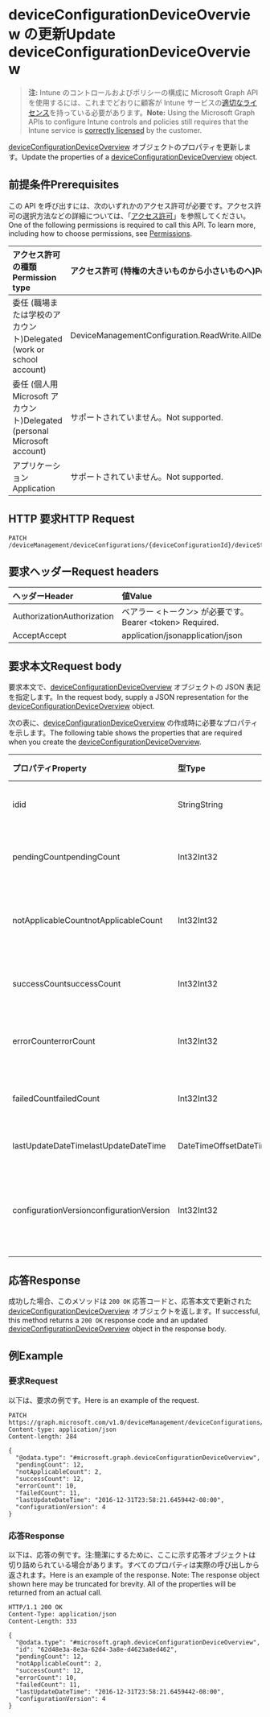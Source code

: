 # <a name="update-deviceconfigurationdeviceoverview"></a><span data-ttu-id="78189-101">deviceConfigurationDeviceOverview の更新</span><span class="sxs-lookup"><span data-stu-id="78189-101">Update deviceConfigurationDeviceOverview</span></span>

> <span data-ttu-id="78189-102">**注:** Intune のコントロールおよびポリシーの構成に Microsoft Graph API を使用するには、これまでどおりに顧客が Intune サービスの[適切なライセンス](https://go.microsoft.com/fwlink/?linkid=839381)を持っている必要があります。</span><span class="sxs-lookup"><span data-stu-id="78189-102">**Note:** Using the Microsoft Graph APIs to configure Intune controls and policies still requires that the Intune service is [correctly licensed](https://go.microsoft.com/fwlink/?linkid=839381) by the customer.</span></span>

<span data-ttu-id="78189-103">[deviceConfigurationDeviceOverview](../resources/intune_deviceconfig_deviceconfigurationdeviceoverview.md) オブジェクトのプロパティを更新します。</span><span class="sxs-lookup"><span data-stu-id="78189-103">Update the properties of a [deviceConfigurationDeviceOverview](../resources/intune_deviceconfig_deviceconfigurationdeviceoverview.md) object.</span></span>
## <a name="prerequisites"></a><span data-ttu-id="78189-104">前提条件</span><span class="sxs-lookup"><span data-stu-id="78189-104">Prerequisites</span></span>
<span data-ttu-id="78189-p101">この API を呼び出すには、次のいずれかのアクセス許可が必要です。アクセス許可の選択方法などの詳細については、「[アクセス許可](../../../concepts/permissions_reference.md)」を参照してください。</span><span class="sxs-lookup"><span data-stu-id="78189-p101">One of the following permissions is required to call this API. To learn more, including how to choose permissions, see [Permissions](../../../concepts/permissions_reference.md).</span></span>

|<span data-ttu-id="78189-107">アクセス許可の種類</span><span class="sxs-lookup"><span data-stu-id="78189-107">Permission type</span></span>|<span data-ttu-id="78189-108">アクセス許可 (特権の大きいものから小さいものへ)</span><span class="sxs-lookup"><span data-stu-id="78189-108">Permissions (from most to least privileged)</span></span>|
|:---|:---|
|<span data-ttu-id="78189-109">委任 (職場または学校のアカウント)</span><span class="sxs-lookup"><span data-stu-id="78189-109">Delegated (work or school account)</span></span>|<span data-ttu-id="78189-110">DeviceManagementConfiguration.ReadWrite.All</span><span class="sxs-lookup"><span data-stu-id="78189-110">DeviceManagementConfiguration.ReadWrite.All</span></span>|
|<span data-ttu-id="78189-111">委任 (個人用 Microsoft アカウント)</span><span class="sxs-lookup"><span data-stu-id="78189-111">Delegated (personal Microsoft account)</span></span>|<span data-ttu-id="78189-112">サポートされていません。</span><span class="sxs-lookup"><span data-stu-id="78189-112">Not supported.</span></span>|
|<span data-ttu-id="78189-113">アプリケーション</span><span class="sxs-lookup"><span data-stu-id="78189-113">Application</span></span>|<span data-ttu-id="78189-114">サポートされていません。</span><span class="sxs-lookup"><span data-stu-id="78189-114">Not supported.</span></span>|

## <a name="http-request"></a><span data-ttu-id="78189-115">HTTP 要求</span><span class="sxs-lookup"><span data-stu-id="78189-115">HTTP Request</span></span>
<!-- {
  "blockType": "ignored"
}
-->
``` http
PATCH /deviceManagement/deviceConfigurations/{deviceConfigurationId}/deviceStatusOverview
```

## <a name="request-headers"></a><span data-ttu-id="78189-116">要求ヘッダー</span><span class="sxs-lookup"><span data-stu-id="78189-116">Request headers</span></span>
|<span data-ttu-id="78189-117">ヘッダー</span><span class="sxs-lookup"><span data-stu-id="78189-117">Header</span></span>|<span data-ttu-id="78189-118">値</span><span class="sxs-lookup"><span data-stu-id="78189-118">Value</span></span>|
|:---|:---|
|<span data-ttu-id="78189-119">Authorization</span><span class="sxs-lookup"><span data-stu-id="78189-119">Authorization</span></span>|<span data-ttu-id="78189-120">ベアラー &lt;トークン&gt; が必要です。</span><span class="sxs-lookup"><span data-stu-id="78189-120">Bearer &lt;token&gt; Required.</span></span>|
|<span data-ttu-id="78189-121">Accept</span><span class="sxs-lookup"><span data-stu-id="78189-121">Accept</span></span>|<span data-ttu-id="78189-122">application/json</span><span class="sxs-lookup"><span data-stu-id="78189-122">application/json</span></span>|

## <a name="request-body"></a><span data-ttu-id="78189-123">要求本文</span><span class="sxs-lookup"><span data-stu-id="78189-123">Request body</span></span>
<span data-ttu-id="78189-124">要求本文で、[deviceConfigurationDeviceOverview](../resources/intune_deviceconfig_deviceconfigurationdeviceoverview.md) オブジェクトの JSON 表記を指定します。</span><span class="sxs-lookup"><span data-stu-id="78189-124">In the request body, supply a JSON representation for the [deviceConfigurationDeviceOverview](../resources/intune_deviceconfig_deviceconfigurationdeviceoverview.md) object.</span></span>

<span data-ttu-id="78189-125">次の表に、[deviceConfigurationDeviceOverview](../resources/intune_deviceconfig_deviceconfigurationdeviceoverview.md) の作成時に必要なプロパティを示します。</span><span class="sxs-lookup"><span data-stu-id="78189-125">The following table shows the properties that are required when you create the [deviceConfigurationDeviceOverview](../resources/intune_deviceconfig_deviceconfigurationdeviceoverview.md).</span></span>

|<span data-ttu-id="78189-126">プロパティ</span><span class="sxs-lookup"><span data-stu-id="78189-126">Property</span></span>|<span data-ttu-id="78189-127">型</span><span class="sxs-lookup"><span data-stu-id="78189-127">Type</span></span>|<span data-ttu-id="78189-128">説明</span><span class="sxs-lookup"><span data-stu-id="78189-128">Description</span></span>|
|:---|:---|:---|
|<span data-ttu-id="78189-129">id</span><span class="sxs-lookup"><span data-stu-id="78189-129">id</span></span>|<span data-ttu-id="78189-130">String</span><span class="sxs-lookup"><span data-stu-id="78189-130">String</span></span>|<span data-ttu-id="78189-131">エンティティのキー。</span><span class="sxs-lookup"><span data-stu-id="78189-131">Key of the entity.</span></span>|
|<span data-ttu-id="78189-132">pendingCount</span><span class="sxs-lookup"><span data-stu-id="78189-132">pendingCount</span></span>|<span data-ttu-id="78189-133">Int32</span><span class="sxs-lookup"><span data-stu-id="78189-133">Int32</span></span>|<span data-ttu-id="78189-134">保留中のデバイスの数</span><span class="sxs-lookup"><span data-stu-id="78189-134">Number of pending devices</span></span>|
|<span data-ttu-id="78189-135">notApplicableCount</span><span class="sxs-lookup"><span data-stu-id="78189-135">notApplicableCount</span></span>|<span data-ttu-id="78189-136">Int32</span><span class="sxs-lookup"><span data-stu-id="78189-136">Int32</span></span>|<span data-ttu-id="78189-137">該当しないデバイスの数</span><span class="sxs-lookup"><span data-stu-id="78189-137">Number of not applicable devices</span></span>|
|<span data-ttu-id="78189-138">successCount</span><span class="sxs-lookup"><span data-stu-id="78189-138">successCount</span></span>|<span data-ttu-id="78189-139">Int32</span><span class="sxs-lookup"><span data-stu-id="78189-139">Int32</span></span>|<span data-ttu-id="78189-140">成功したデバイスの数</span><span class="sxs-lookup"><span data-stu-id="78189-140">Number of succeeded devices</span></span>|
|<span data-ttu-id="78189-141">errorCount</span><span class="sxs-lookup"><span data-stu-id="78189-141">errorCount</span></span>|<span data-ttu-id="78189-142">Int32</span><span class="sxs-lookup"><span data-stu-id="78189-142">Int32</span></span>|<span data-ttu-id="78189-143">エラー デバイスの数</span><span class="sxs-lookup"><span data-stu-id="78189-143">Number of error devices</span></span>|
|<span data-ttu-id="78189-144">failedCount</span><span class="sxs-lookup"><span data-stu-id="78189-144">failedCount</span></span>|<span data-ttu-id="78189-145">Int32</span><span class="sxs-lookup"><span data-stu-id="78189-145">Int32</span></span>|<span data-ttu-id="78189-146">失敗したデバイスの数</span><span class="sxs-lookup"><span data-stu-id="78189-146">Number of failed devices</span></span>|
|<span data-ttu-id="78189-147">lastUpdateDateTime</span><span class="sxs-lookup"><span data-stu-id="78189-147">lastUpdateDateTime</span></span>|<span data-ttu-id="78189-148">DateTimeOffset</span><span class="sxs-lookup"><span data-stu-id="78189-148">DateTimeOffset</span></span>|<span data-ttu-id="78189-149">最終更新時刻</span><span class="sxs-lookup"><span data-stu-id="78189-149">Last update time</span></span>|
|<span data-ttu-id="78189-150">configurationVersion</span><span class="sxs-lookup"><span data-stu-id="78189-150">configurationVersion</span></span>|<span data-ttu-id="78189-151">Int32</span><span class="sxs-lookup"><span data-stu-id="78189-151">Int32</span></span>|<span data-ttu-id="78189-152">対象の概要に関するポリシーのバージョン</span><span class="sxs-lookup"><span data-stu-id="78189-152">Version of the policy for that overview</span></span>|



## <a name="response"></a><span data-ttu-id="78189-153">応答</span><span class="sxs-lookup"><span data-stu-id="78189-153">Response</span></span>
<span data-ttu-id="78189-154">成功した場合、このメソッドは `200 OK` 応答コードと、応答本文で更新された [deviceConfigurationDeviceOverview](../resources/intune_deviceconfig_deviceconfigurationdeviceoverview.md) オブジェクトを返します。</span><span class="sxs-lookup"><span data-stu-id="78189-154">If successful, this method returns a `200 OK` response code and an updated [deviceConfigurationDeviceOverview](../resources/intune_deviceconfig_deviceconfigurationdeviceoverview.md) object in the response body.</span></span>

## <a name="example"></a><span data-ttu-id="78189-155">例</span><span class="sxs-lookup"><span data-stu-id="78189-155">Example</span></span>
### <a name="request"></a><span data-ttu-id="78189-156">要求</span><span class="sxs-lookup"><span data-stu-id="78189-156">Request</span></span>
<span data-ttu-id="78189-157">以下は、要求の例です。</span><span class="sxs-lookup"><span data-stu-id="78189-157">Here is an example of the request.</span></span>
``` http
PATCH https://graph.microsoft.com/v1.0/deviceManagement/deviceConfigurations/{deviceConfigurationId}/deviceStatusOverview
Content-type: application/json
Content-length: 284

{
  "@odata.type": "#microsoft.graph.deviceConfigurationDeviceOverview",
  "pendingCount": 12,
  "notApplicableCount": 2,
  "successCount": 12,
  "errorCount": 10,
  "failedCount": 11,
  "lastUpdateDateTime": "2016-12-31T23:58:21.6459442-08:00",
  "configurationVersion": 4
}
```

### <a name="response"></a><span data-ttu-id="78189-158">応答</span><span class="sxs-lookup"><span data-stu-id="78189-158">Response</span></span>
<span data-ttu-id="78189-p102">以下は、応答の例です。注:簡潔にするために、ここに示す応答オブジェクトは切り詰められている場合があります。すべてのプロパティは実際の呼び出しから返されます。</span><span class="sxs-lookup"><span data-stu-id="78189-p102">Here is an example of the response. Note: The response object shown here may be truncated for brevity. All of the properties will be returned from an actual call.</span></span>
``` http
HTTP/1.1 200 OK
Content-Type: application/json
Content-Length: 333

{
  "@odata.type": "#microsoft.graph.deviceConfigurationDeviceOverview",
  "id": "62d48e3a-8e3a-62d4-3a8e-d4623a8ed462",
  "pendingCount": 12,
  "notApplicableCount": 2,
  "successCount": 12,
  "errorCount": 10,
  "failedCount": 11,
  "lastUpdateDateTime": "2016-12-31T23:58:21.6459442-08:00",
  "configurationVersion": 4
}
```



